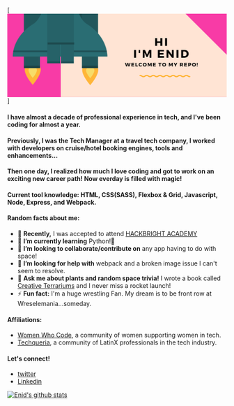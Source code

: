 [<img align='center' alt='header' src='./images/header_2.png'/>]

#### I have almost a decade of professional experience in tech, and I've been coding for almost a year. 
#### Previously, I was the Tech Manager at a travel tech company, I worked with developers on cruise/hotel booking engines, tools and enhancements... 
#### Then one day, I realized how much I love coding and got to work on an exciting new career path! Now everday is filled with magic!
#### Current tool knowledge: HTML, CSS(SASS), Flexbox & Grid, Javascript, Node, Express, and Webpack.   


#### Random facts about me:

- 🔭 **Recently,** I was accepted to attend [HACKBRIGHT ACADEMY](https://hackbrightacademy.com/)
- 🌱 **I’m currently learning** Python!🐍
- 👯 **I’m looking to collaborate/contribute on** any app having to do with space!
- 🤔 **I’m looking for help with** webpack and a broken image issue I can't seem to resolve. 
- 💬 **Ask me about plants and random space trivia!** I wrote a book called [Creative Terrariums](https://amzn.to/2DrZM2z) and I never miss a rocket launch!
- ⚡ **Fun fact:** I'm a huge wrestling Fan. My dream is to be front row at Wreselemania...someday.

#### Affiliations: 
- [Women Who Code](https://www.womenwhocode.com/), a community of women supporting women in tech. 
- [Techqueria](https://techqueria.org/), a community of LatinX professionals in the tech industry. 

#### Let's connect!

- [twitter](https://twitter.com/codingsprinkles)
- [Linkedin](https://www.linkedin.com/in/enid-svymbersky/)

[![Enid's github stats](https://github-readme-stats.vercel.app/api?username=enid-sky&show_icons=true&theme=radical)](https://github.com/enid-sky/github-readme-stats)




